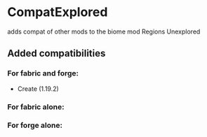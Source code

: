 # CompatExplored
adds compat of other mods to the biome mod Regions Unexplored

## Added compatibilities

### For fabric and forge:

- Create (1.19.2) 

### For fabric alone:


### For forge alone:

